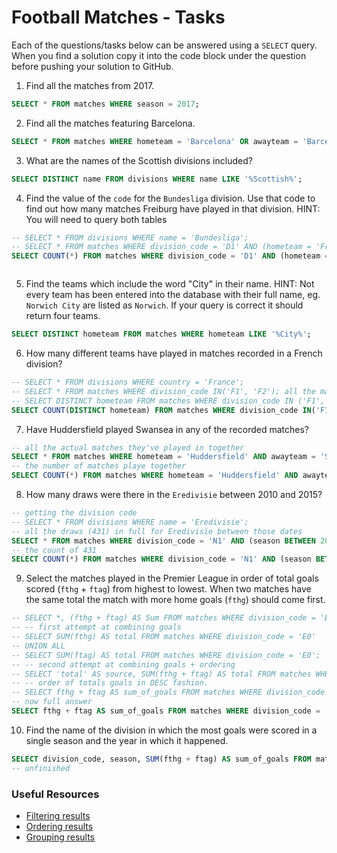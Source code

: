 # Football Matches - Tasks

Each of the questions/tasks below can be answered using a `SELECT` query. When you find a solution copy it into the code block under the question before pushing your solution to GitHub.

1) Find all the matches from 2017.

```sql
SELECT * FROM matches WHERE season = 2017;


```

2) Find all the matches featuring Barcelona.

```sql
SELECT * FROM matches WHERE hometeam = 'Barcelona' OR awayteam = 'Barcelona';


```

3) What are the names of the Scottish divisions included?

```sql
SELECT DISTINCT name FROM divisions WHERE name LIKE '%Scottish%';

```

4) Find the value of the `code` for the `Bundesliga` division. Use that code to find out how many matches Freiburg have played in that division. HINT: You will need to query both tables

```sql
-- SELECT * FROM divisions WHERE name = 'Bundesliga';
-- SELECT * FROM matches WHERE division_code = 'D1' AND (hometeam = 'Freiburg' OR awayteam = 'Freiburg');
SELECT COUNT(*) FROM matches WHERE division_code = 'D1' AND (hometeam = 'Freiburg' OR awayteam = 'Freiburg');



```

5)  Find the teams which include the word "City" in their name. HINT: Not every team has been entered into the database with their full name, eg. `Norwich City` are listed as `Norwich`. If your query is correct it should return four teams.

```sql
SELECT DISTINCT hometeam FROM matches WHERE hometeam LIKE '%City%';


```

6) How many different teams have played in matches recorded in a French division?

```sql
-- SELECT * FROM divisions WHERE country = 'France';
-- SELECT * FROM matches WHERE division_code IN('F1', 'F2'); all the matches played in a French division
-- SELECT DISTINCT hometeam FROM matches WHERE division_code IN ('F1', 'F2'); all the unique teams
SELECT COUNT(DISTINCT hometeam) FROM matches WHERE division_code IN('F1', 'F2');

```

7) Have Huddersfield played Swansea in any of the recorded matches?

```sql
-- all the actual matches they've played in together
SELECT * FROM matches WHERE hometeam = 'Huddersfield' AND awayteam = 'Swansea' OR hometeam = 'Swansea' AND awayteam = 'Huddersfield';
-- the number of matches playe together
SELECT COUNT(*) FROM matches WHERE hometeam = 'Huddersfield' AND awayteam = 'Swansea' OR hometeam = 'Swansea' AND awayteam = 'Huddersfield';


```

8) How many draws were there in the `Eredivisie` between 2010 and 2015?

```sql
-- getting the division code
-- SELECT * FROM divisions WHERE name = 'Eredivisie';
-- all the draws (431) in full for Eredivisie between those dates
SELECT * FROM matches WHERE division_code = 'N1' AND (season BETWEEN 2010 AND 2015) AND (ftr = 'D');
-- the count of 431
SELECT COUNT(*) FROM matches WHERE division_code = 'N1' AND (season BETWEEN 2010 AND 2015) AND (ftr = 'D');


```

9) Select the matches played in the Premier League in order of total goals scored (`fthg` + `ftag`) from highest to lowest. When two matches have the same total the match with more home goals (`fthg`) should come first. 

```sql
-- SELECT *, (fthg + ftag) AS Sum FROM matches WHERE division_code = 'E0';
-- -- first attempt at combining goals
-- SELECT SUM(fthg) AS total FROM matches WHERE division_code = 'E0'
-- UNION ALL
-- SELECT SUM(ftag) AS total FROM matches WHERE division_code = 'E0';
-- -- second attempt at combining goals + ordering
-- SELECT 'total' AS source, SUM(fthg + ftag) AS total FROM matches WHERE division_code = 'E0' ORDER BY total DESC;
-- -- order of totals goals in DESC fashion.
-- SELECT fthg + ftag AS sum_of_goals FROM matches WHERE division_code = 'E0' ORDER BY sum_of_goals DESC;
-- now full answer
SELECT fthg + ftag AS sum_of_goals FROM matches WHERE division_code = 'E0' ORDER BY sum_of_goals DESC, fthg DESC;

```

10) Find the name of the division in which the most goals were scored in a single season and the year in which it happened.

```sql
SELECT division_code, season, SUM(fthg + ftag) AS sum_of_goals FROM matches GROUP BY division_code, season ORDER BY sum_of_goals DESC;
-- unfinished
```

### Useful Resources

- [Filtering results](https://www.w3schools.com/sql/sql_where.asp)
- [Ordering results](https://www.w3schools.com/sql/sql_orderby.asp)
- [Grouping results](https://www.w3schools.com/sql/sql_groupby.asp)